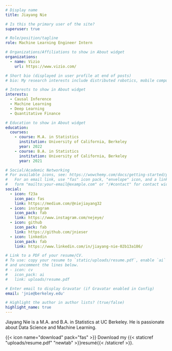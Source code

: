 ```yaml
---
# Display name
title: Jiayang Nie

# Is this the primary user of the site?
superuser: true

# Role/position/tagline
role: Machine Learning Engineer Intern

# Organizations/Affiliations to show in About widget
organizations:
  - name: Vizio
    url: https://www.vizio.com/

# Short bio (displayed in user profile at end of posts)
# bio: My research interests include distributed robotics, mobile computing and programmable matter.

# Interests to show in About widget
interests:
  - Causal Inference
  - Machine Learning
  - Deep Learning
  - Quantitative Finance

# Education to show in About widget
education:
  courses:
    - course: M.A. in Statistics
      institution: University of California, Berkeley
      year: 2022
    - course: B.A. in Statistics
      institution: University of California, Berkeley
      year: 2021

# Social/Academic Networking
# For available icons, see: https://wowchemy.com/docs/getting-started/page-builder/#icons
#   For an email link, use "fas" icon pack, "envelope" icon, and a link in the
#   form "mailto:your-email@example.com" or "/#contact" for contact widget.
social:
  - icon: f23a
    icon_pac: fas
    link: https://medium.com/@niejiayang32
  - icon: instagram
    icon_pack: fab
    link: https://www.instagram.com/nejeye/
  - icon: github
    icon_pack: fab
    link: https://github.com/jnieser
  - icon: linkedin
    icon_pack: fab
    link: https://www.linkedin.com/in/jiayang-nie-02b13a186/

# Link to a PDF of your resume/CV.
# To use: copy your resume to `static/uploads/resume.pdf`, enable `ai` icons in `params.toml`,
# and uncomment the lines below.
# - icon: cv
#   icon_pack: ai
#   link: uploads/resume.pdf

# Enter email to display Gravatar (if Gravatar enabled in Config)
email: 'jnie@berkeley.edu'

# Highlight the author in author lists? (true/false)
highlight_name: true
---
```


Jiayang Nie is a M.A. and B.A. in Statistics at UC Berkeley. He is passionate about Data Science and Machine Learning.

{{< icon name="download" pack="fas" >}} Download my {{< staticref "uploads/resume.pdf" "newtab" >}}resumé{{< /staticref >}}.
